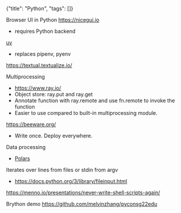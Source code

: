 {"title": "Python", "tags": []}

Browser UI in Python https://nicegui.io
* requires Python backend

[uv](https://docs.astral.sh/uv/)
* replaces pipenv, pyenv

https://textual.textualize.io/

Multiprocessing
* https://www.ray.io/
* Object store: ray.put and ray.get
* Annotate function with ray.remote and use fn.remote to invoke the function
* Easier to use compared to built-in multiprocessing module.

https://beeware.org/
* Write once. Deploy everywhere.

Data processing
* [Polars](https://www.pola.rs/)

Iterates over lines from files or stdin from argv
* https://docs.python.org/3/library/fileinput.html

https://menno.io/presentations/never-write-shell-scripts-again/

Brython demo https://github.com/melvinzhang/pyconsg22edu

